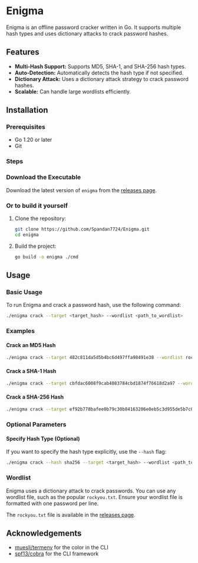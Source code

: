 # Enigma

Enigma is an offline password cracker written in Go. It supports multiple hash types and uses dictionary attacks to crack password hashes.

## Features

- **Multi-Hash Support:** Supports MD5, SHA-1, and SHA-256 hash types.
- **Auto-Detection:** Automatically detects the hash type if not specified.
- **Dictionary Attack:** Uses a dictionary attack strategy to crack password hashes.
- **Scalable:** Can handle large wordlists efficiently.

## Installation

### Prerequisites

- Go 1.20 or later
- Git

### Steps

### Download the Executable
 Download the latest version of `enigma` from the [releases page](https://github.com/Spandan7724/Enigma/releases).

 ### Or to build it yourself

1. Clone the repository:

    ```sh
    git clone https://github.com/Spandan7724/Enigma.git
    cd enigma
    ```

2. Build the project:

    ```sh
    go build -o enigma ./cmd
    ```

## Usage

### Basic Usage

To run Enigma and crack a password hash, use the following command:

```sh
./enigma crack --target <target_hash> --wordlist <path_to_wordlist>
```

### Examples
#### Crack an MD5 Hash
```bash
./enigma crack --target 482c811da5d5b4bc6d497ffa98491e38 --wordlist rockyou.txt
```
#### Crack a SHA-1 Hash
```bash
./enigma crack --target cbfdac6008f9cab4083784cbd1874f76618d2a97 --wordlist rockyou.txt
```
#### Crack a SHA-256 Hash
```bash
./enigma crack --target ef92b778bafee0b79c30b84163206e0eb5c3d955de5b7c00362a9c8c775c6e9a --wordlist rockyou.txt
```
### Optional Parameters

#### Specify Hash Type (Optional)
If you want to specify the hash type explicitly, use the `--hash` flag:
```bash
./enigma crack --hash sha256 --target <target_hash> --wordlist <path_to_wordlist>
```
### Wordlist
Enigma uses a dictionary attack to crack passwords. You can use any wordlist file, such as the popular `rockyou.txt`. Ensure your wordlist file is formatted with one password per line.

The `rockyou.txt` file is available in the [releases page](https://github.com/Spandan7724/Enigma/releases).

## Acknowledgements

-   [muesli/termenv](https://github.com/muesli/termenv) for the color in the CLI
-   [spf13/cobra](https://github.com/spf13/cobra) for the CLI framework